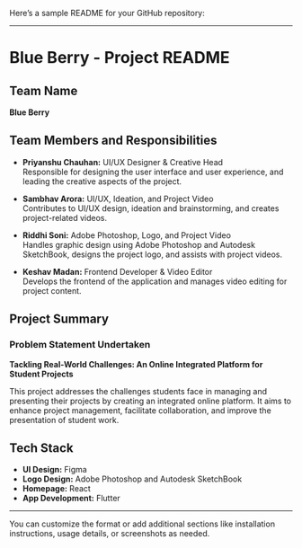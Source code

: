Here’s a sample README for your GitHub repository:

---

# Blue Berry - Project README

## Team Name
**Blue Berry**

## Team Members and Responsibilities
- **Priyanshu Chauhan:** UI/UX Designer & Creative Head  
  Responsible for designing the user interface and user experience, and leading the creative aspects of the project.

- **Sambhav Arora:** UI/UX, Ideation, and Project Video  
  Contributes to UI/UX design, ideation and brainstorming, and creates project-related videos.

- **Riddhi Soni:** Adobe Photoshop, Logo, and Project Video  
  Handles graphic design using Adobe Photoshop and Autodesk SketchBook, designs the project logo, and assists with project videos.

- **Keshav Madan:** Frontend Developer & Video Editor  
  Develops the frontend of the application and manages video editing for project content.

## Project Summary
### Problem Statement Undertaken
**Tackling Real-World Challenges: An Online Integrated Platform for Student Projects**

This project addresses the challenges students face in managing and presenting their projects by creating an integrated online platform. It aims to enhance project management, facilitate collaboration, and improve the presentation of student work.

## Tech Stack
- **UI Design:** Figma
- **Logo Design:** Adobe Photoshop and Autodesk SketchBook
- **Homepage:** React
- **App Development:** Flutter

---

You can customize the format or add additional sections like installation instructions, usage details, or screenshots as needed.
